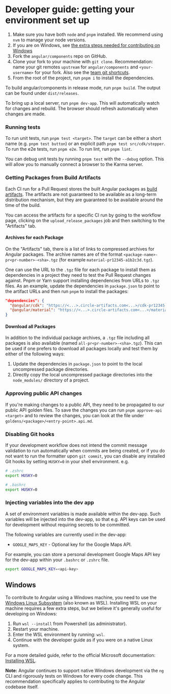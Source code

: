 # Developer guide: getting your environment set up

1. Make sure you have both `node` and `pnpm` installed.
   We recommend using `nvm` to manage your node versions.
2. If you are on Windows, see [the extra steps needed for contributing on Windows](#windows)
3. Fork the `angular/components` repo on GitHub.
4. Clone your fork to your machine with `git clone`.
   Recommendation: name your git remotes `upstream` for `angular/components`
   and `<your-username>` for your fork. Also see the [team git shortcuts](https://github.com/angular/components/wiki/Team-git----bash-shortcuts).
5. From the root of the project, run `pnpm i` to install the dependencies.

To build angular/components in release mode, run `pnpm build`. The output can be found under `dist/releases`.

To bring up a local server, run `pnpm dev-app`. This will automatically watch for changes
and rebuild. The browser should refresh automatically when changes are made.

### Running tests

To run unit tests, run `pnpm test <target>`. The `target` can be either a short name (e.g. `pnpm test button`) or an explicit path `pnpm test src/cdk/stepper`.
To run the e2e tests, run `pnpm e2e`.
To run lint, run `pnpm lint`.

You can debug unit tests by running `pnpm test` with the `--debug` option. This will allow you to
manually connect a browser to the Karma server.

### Getting Packages from Build Artifacts

Each CI run for a Pull Request stores the built Angular packages as
[build artifacts](https://circleci.com/docs/2.0/artifacts). The artifacts are not guaranteed to be
available as a long-term distribution mechanism, but they are guaranteed to be available around the
time of the build.

You can access the artifacts for a specific CI run by going to the workflow page, clicking on the
`upload_release_packages` job and then switching to the "Artifacts" tab.

#### Archives for each Package

On the "Artifacts" tab, there is a list of links to compressed archives for Angular packages. The
archive names are of the format `<package-name>-pr<pr-number>-<sha>.tgz` (for example
`material-pr12345-a1b2c3d.tgz`).

One can use the URL to the `.tgz` file for each package to install them as dependencies in a
project they need to test the Pull Request changes against. Pnpm or Yarn support installing
dependencies from URLs to `.tgz` files. As an example, update the dependencies in `package.json`
to point to the artifact URLs and then run `pnpm` to install the packages:

```json
"dependencies": {
  "@angular/cdk": "https://<...>.circle-artifacts.com<...>/cdk-pr12345-a1b2c3d.tgz",
  "@angular/material": "https://<...>.circle-artifacts.com<...>/material-pr12345-a1b2c3d.tgz",
}
```

#### Download all Packages

In addition to the individual package archives, a `.tgz` file including all packages is also
available (named `all-pr<pr-number>-<sha>.tgz`). This can be used if one prefers to download all
packages locally and test them by either of the following ways:

1. Update the dependencies in `package.json` to point to the local uncompressed package directories.
2. Directly copy the local uncompressed package directories into the `node_modules/` directory
   of a project.

### Approving public API changes

If you're making changes to a public API, they need to be propagated to our public API golden files.
To save the changes you can run `pnpm approve-api <target>` and to review the changes, you can look
at the file under `goldens/<package>/<entry-point>.api.md`.

### Disabling Git hooks

If your development workflow does not intend the commit message validation to run automatically
when commits are being created, or if you do not want to run the formatter upon `git commit`, you
can disable any installed Git hooks by setting `HUSKY=0` in your shell environment. e.g.

```bash
# .zshrc
export HUSKY=0

# .bashrc
export HUSKY=0
```

### Injecting variables into the dev app

A set of environment variables is made available within the dev-app. Such variables
will be injected into the dev-app, so that e.g. API keys can be used for development
without requiring secrets to be committed.

The following variables are currently used in the dev-app:

- `GOOGLE_MAPS_KEY` - Optional key for the Google Maps API.

For example, you can store a personal development Google Maps API key for the
dev-app within your `.bashrc` or `.zshrc` file.

```bash
export GOOGLE_MAPS_KEY=<api-key>
```

## Windows

To contribute to Angular using a Windows machine, you need to use the [Windows Linux Subsystem](https://learn.microsoft.com/en-us/windows/wsl/about) (also known as WSL).
Installing WSL on your machine requires a few extra steps, but we believe it's generally useful for developing on Windows:

1.  Run `wsl --install` from Powershell (as administrator).
2.  Restart your machine.
3.  Enter the WSL environment by running: `wsl`.
4.  Continue with the developer guide as if you were on a native Linux system.

For a more detailed guide, refer to the official Microsoft documentation: [Installing WSL](https://learn.microsoft.com/en-us/windows/wsl/install).

**Note:** Angular continues to support native Windows development via the `ng` CLI and rigorously tests on Windows for every code change. This recommendation specifically applies to contributing to the Angular codebase itself.
